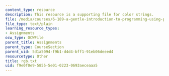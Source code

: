 ```yaml
---
content_type: resource
description: This resource is a supporting file for color strings.
file: /media/courses/6-189-a-gentle-introduction-to-programming-using-python-january-iap-2011/f9e0f0e958555e0102230693aeceaaa5_rgb.txt
file_type: text/plain
learning_resource_types:
- Assignments
ocw_type: OCWFile
parent_title: Assignments
parent_type: CourseSection
parent_uid: 5d1a5094-f9b1-d4d4-bff1-91eb06deeed4
resourcetype: Other
title: rgb.txt
uid: f9e0f0e9-5855-5e01-0223-0693aeceaaa5
---
```

